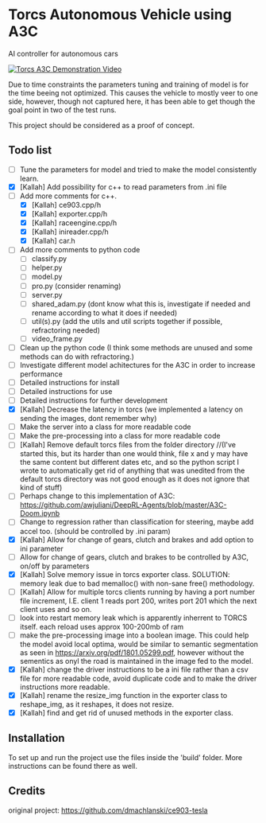 # Torcs Autonomous Vehicle using A3C
AI controller for autonomous cars

[![Torcs A3C Demonstration Video](https://images-ext-2.discordapp.net/external/e5VFeD2Dhnfqm6uhzSM2ZDg2GQfwZb_Xk-Fl2mV5B4s/https/i.ytimg.com/vi/d394R58URZI/hqdefault.jpg)](https://www.youtube.com/watch?v=d394R58URZI "Torcs A3C Demonstration Video")

Due to time constraints the parameters tuning and training of model is for the time beeing not optimized. This causes the vehicle to mostly veer to one side, however, though not captured here, it has been able to get though the goal point in two of the test runs. 

This project should be considered as a proof of concept. 

## Todo list
- [ ] Tune the parameters for model and tried to make the model consistently learn. 
- [x] [Kallah] Add possibility for c++ to read parameters from .ini file 
- [ ] Add more comments for c++.
  - [x] [Kallah] ce903.cpp/h
  - [x] [Kallah] exporter.cpp/h
  - [x] [Kallah] raceengine.cpp/h
  - [x] [Kallah] inireader.cpp/h
  - [x] [Kallah] car.h
- [ ] Add more comments to python code
  - [ ] classify.py
  - [ ] helper.py
  - [ ] model.py
  - [ ] pro.py (consider renaming)
  - [ ] server.py
  - [ ] shared_adam.py (dont know what this is, investigate if needed and rename according to what it does if needed)
  - [ ] util(s).py (add the utils and util scripts together if possible, refractoring needed)
  - [ ] video_frame.py
- [ ] Clean up the python code (I think some methods are unused and some methods can do with refractoring.)
- [ ] Investigate different model achitectures for the A3C in order to increase performance
- [ ] Detailed instructions for install
- [ ] Detailed instructions for use
- [ ] Detailed instructions for further development
- [x] [Kallah] Decrease the latency in torcs (we implemented a latency on sending the images, dont remember why)
- [ ] Make the server into a class for more readable code
- [ ] Make the pre-processing into a class for more readable code
- [ ] [Kallah] Remove default torcs files from the folder directory //(I've started this, but its harder than one would think, file x and y may have the same content but different dates etc, and so the python script I wrote to automatically get rid of anything that was unedited from the default torcs directory was not good enough as it does not ignore that kind of stuff)
- [ ] Perhaps change to this implementation of A3C: https://github.com/awjuliani/DeepRL-Agents/blob/master/A3C-Doom.ipynb
- [ ] Change to regression rather than classification for steering, maybe add accel too. (should be controlled by .ini param)
- [x] [Kallah] Allow for change of gears, clutch and brakes and add option to ini parameter
- [ ] Allow for change of gears, clutch and brakes to be controlled by A3C, on/off by parameters
- [x] [Kallah] Solve memory issue in torcs exporter class. SOLUTION: memory leak due to bad memalloc() with non-sane free() methodology. 
- [ ] [Kallah] Allow for multiple torcs clients running by having a port number file increment, I.E. client 1 reads port 200, writes port 201 which the next client uses and so on. 
- [ ] look into restart memory leak which is apparently inherrent to TORCS itself. each reload uses approx 100-200mb of ram
- [ ] make the pre-processing image into a boolean image. This could help the model avoid local optima, would be similar to semantic segmentation as seen in https://arxiv.org/pdf/1801.05299.pdf, however without the sementics as onyl the road is maintained in the image fed to the model. 
- [x] [Kallah] change the driver instructions to be a ini file rather than a csv file for more readable code, avoid duplicate code and to make the driver instructions more readable. 
- [x] [Kallah] rename the resize_img function in the exporter class to reshape_img, as it reshapes, it does not resize. 
- [x] [Kallah] find and get rid of unused methods in the exporter class. 

## Installation
To set up and run the project use the files inside the 'build' folder. More instructions can be found there as well.

## Credits
original project: https://github.com/dmachlanski/ce903-tesla
